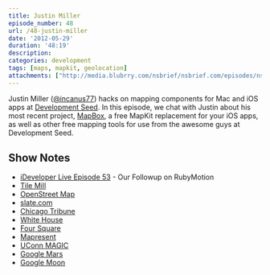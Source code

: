 ```yaml
---
title: Justin Miller
episode_number: 48
url: /48-justin-miller
date: '2012-05-29'
duration: '48:19'
description:
categories: development
tags: [maps, mapkit, geolocation]
attachments: ["http://media.blubrry.com/nsbrief/nsbrief.com/episodes/nsbrief_48_justin_miller.m4a"]
---
```


Justin Miller ([@incanus77](http://twitter.com/incanus77)) hacks on mapping components for Mac and iOS apps at [Development Seed](http://developmentseed.org/). In this episode, we chat with Justin about his most recent project, [MapBox](http://mapbox.com/), a free MapKit replacement for your iOS apps, as well as other free mapping tools for use from the awesome guys at Development Seed.

## Show Notes
- [iDeveloper Live Episode 53](http://ideveloper.tv/blog/2012/05/ideveloperlive-episode-53/) - Our Followup on RubyMotion
- [Tile Mill](http://mapbox.com/tilemill/)
- [OpenStreet Map](http://www.openstreetmap.org/)
- [slate.com](http://slate.com/)
- [Chicago Tribune](http://www.chicagotribune.com/)
- [White House](http://whitehouse.gov/)
- [Four Square](https://foursquare.com/)
- [Mapresent](http://mapbox.com/mapresent/)
- [UConn MAGIC](http://magic.lib.uconn.edu)
- [Google Mars](http://www.google.com/mars/)
- [Google Moon](http://www.google.com/moon/)
